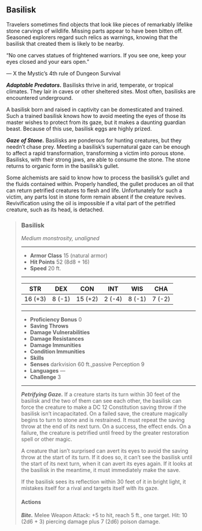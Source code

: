 ## Basilisk
Travelers sometimes find objects that look like pieces of remarkably lifelike stone carvings of wildlife. Missing parts appear to have been bitten off. Seasoned explorers regard such relics as warnings, knowing that the basilisk that created them is likely to be nearby.

“No one carves statues of frightened warriors. If you see one, keep your eyes closed and your ears open.”

— X the Mystic’s 4th rule of Dungeon Survival

***Adaptable Predators.*** Basilisks thrive in arid, temperate, or tropical climates. They lair in caves or other sheltered sites. Most often, basilisks are encountered underground.

A basilisk born and raised in captivity can be domesticated and trained. Such a trained basilisk knows how to avoid meeting the eyes of those its master wishes to protect from its gaze, but it makes a daunting guardian beast. Because of this use, basilisk eggs are highly prized.

***Gaze of Stone.*** Basilisks are ponderous for hunting creatures, but they needn’t chase prey. Meeting a basilisk’s supernatural gaze can be enough to affect a rapid transformation, transforming a victim into porous stone. Basilisks, with their strong jaws, are able to consume the stone. The stone returns to organic form in the basilisk’s gullet.

Some alchemists are said to know how to process the basilisk’s gullet and the fluids contained within. Properly handled, the gullet produces an oil that can return petrified creatures to flesh and life. Unfortunately for such a victim, any parts lost in stone form remain absent if the creature revives. Revivification using the oil is impossible if a vital part of the petrified creature, such as its head, is detached.

>### Basilisk
>*Medium monstrosity, unaligned*
>___
>- **Armor Class** 15 (natural armor)
>- **Hit Points** 52 (8d8 + 16)
>- **Speed** 20 ft.
>___
>|**STR**|**DEX**|**CON**|**INT**|**WIS**|**CHA**|
>|:---:|:---:|:---:|:---:|:---:|:---:|
>|16 (+3)|8 (-1)|15 (+2)|2 (-4)|8 (-1)|7 (-2)|
>
>___
>- **Proficiency Bonus** 0
>- **Saving Throws** 
>- **Damage Vulnerabilities** 
>- **Damage Resistances** 
>- **Damage Immunities** 
>- **Condition Immunities** 
>- **Skills** 
>- **Senses** darkvision 60 ft.,passive Perception 9
>- **Languages** —
>- **Challenge** 3
>___
>***Petrifying Gaze.*** If a creature starts its turn within 30 feet of the basilisk and the two of them can see each other, the basilisk can force the creature to make a DC 12 Constitution saving throw if the basilisk isn’t incapacitated. On a failed save, the creature magically begins to turn to stone and is restrained. It must repeat the saving throw at the end of its next turn. On a success, the effect ends. On a failure, the creature is petrified until freed by the greater restoration spell or other magic.
>
>A creature that isn’t surprised can avert its eyes to avoid the saving throw at the start of its turn. If it does so, it can’t see the basilisk until the start of its next turn, when it can avert its eyes again. If it looks at the basilisk in the meantime, it must immediately make the save.
>
>If the basilisk sees its reflection within 30 feet of it in bright light, it mistakes itself for a rival and targets itself with its gaze.
>
>#### Actions
>***Bite.*** Melee Weapon Attack: +5 to hit, reach 5 ft., one target. Hit: 10 (2d6 + 3) piercing damage plus 7 (2d6) poison damage.
>
